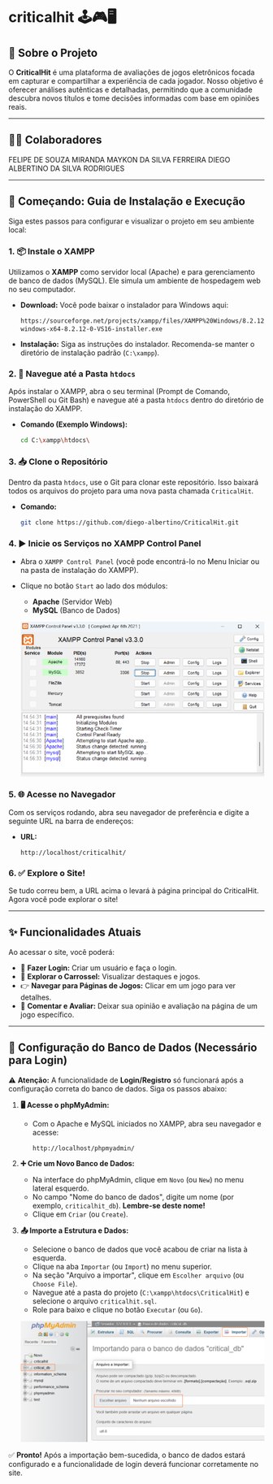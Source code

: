 # criticalhit 🕹️🎮🖥️

## 🎯 Sobre o Projeto

O **CriticalHit** é uma plataforma de avaliações de jogos eletrônicos focada em capturar e compartilhar a experiência de cada jogador. Nosso objetivo é oferecer análises autênticas e detalhadas, permitindo que a comunidade descubra novos títulos e tome decisões informadas com base em opiniões reais.

---

## 🧑‍💻 Colaboradores

FELIPE DE SOUZA MIRANDA
MAYKON DA SILVA FERREIRA
DIEGO ALBERTINO DA SILVA RODRIGUES

---

## 🚀 Começando: Guia de Instalação e Execução

Siga estes passos para configurar e visualizar o projeto em seu ambiente local:

### 1. 📦 Instale o XAMPP

Utilizamos o **XAMPP** como servidor local (Apache) e para gerenciamento de banco de dados (MySQL). Ele simula um ambiente de hospedagem web no seu computador.

- **Download:** Você pode baixar o instalador para Windows aqui:
  ```
  https://sourceforge.net/projects/xampp/files/XAMPP%20Windows/8.2.12/xampp-windows-x64-8.2.12-0-VS16-installer.exe
  ```
- **Instalação:** Siga as instruções do instalador. Recomenda-se manter o diretório de instalação padrão (`C:\xampp`).

### 2. 📁 Navegue até a Pasta `htdocs`

Após instalar o XAMPP, abra o seu terminal (Prompt de Comando, PowerShell ou Git Bash) e navegue até a pasta `htdocs` dentro do diretório de instalação do XAMPP.

- **Comando (Exemplo Windows):**
  ```bash
  cd C:\xampp\htdocs\
  ```

### 3. 📥 Clone o Repositório

Dentro da pasta `htdocs`, use o Git para clonar este repositório. Isso baixará todos os arquivos do projeto para uma nova pasta chamada `CriticalHit`.

- **Comando:**
  ```bash
  git clone https://github.com/diego-albertino/CriticalHit.git
  ```

### 4. ▶️ Inicie os Serviços no XAMPP Control Panel

- Abra o `XAMPP Control Panel` (você pode encontrá-lo no Menu Iniciar ou na pasta de instalação do XAMPP).
- Clique no botão `Start` ao lado dos módulos:

  - **Apache** (Servidor Web)
  - **MySQL** (Banco de Dados)

  ![XAMPP Control Panel com Apache e MySQL iniciados](pictures/Xampp_Control_Panel.png)

### 5. 🌐 Acesse no Navegador

Com os serviços rodando, abra seu navegador de preferência e digite a seguinte URL na barra de endereços:

- **URL:**
  ```
  http://localhost/criticalhit/
  ```

### 6. ✅ Explore o Site!

Se tudo correu bem, a URL acima o levará à página principal do CriticalHit. Agora você pode explorar o site!

---

## ✨ Funcionalidades Atuais

Ao acessar o site, você poderá:

- 🔑 **Fazer Login:** Criar um usuário e faça o login.
- 🎠 **Explorar o Carrossel:** Visualizar destaques e jogos.
- 👉 **Navegar para Páginas de Jogos:** Clicar em um jogo para ver detalhes.
- 💬 **Comentar e Avaliar:** Deixar sua opinião e avaliação na página de um jogo específico.

---

## 💾 Configuração do Banco de Dados (Necessário para Login)

⚠️ **Atenção:** A funcionalidade de **Login/Registro** só funcionará após a configuração correta do banco de dados. Siga os passos abaixo:

1.  **🖥️ Acesse o phpMyAdmin:**

    - Com o Apache e MySQL iniciados no XAMPP, abra seu navegador e acesse:
      ```
      http://localhost/phpmyadmin/
      ```

2.  **➕ Crie um Novo Banco de Dados:**

    - Na interface do phpMyAdmin, clique em `Novo` (ou `New`) no menu lateral esquerdo.
    - No campo "Nome do banco de dados", digite um nome (por exemplo, `criticalhit_db`). **Lembre-se deste nome!**
    - Clique em `Criar` (ou `Create`).

3.  **📤 Importe a Estrutura e Dados:**

    - Selecione o banco de dados que você acabou de criar na lista à esquerda.
    - Clique na aba `Importar` (ou `Import`) no menu superior.
    - Na seção "Arquivo a importar", clique em `Escolher arquivo` (ou `Choose File`).
    - Navegue até a pasta do projeto (`C:\xampp\htdocs\CriticalHit`) e selecione o arquivo `criticalhit.sql`.
    - Role para baixo e clique no botão `Executar` (ou `Go`).

    ![Tela do Phpmyadmin](pictures/phpmyadmin.png)

✅ **Pronto!** Após a importação bem-sucedida, o banco de dados estará configurado e a funcionalidade de login deverá funcionar corretamente no site.
